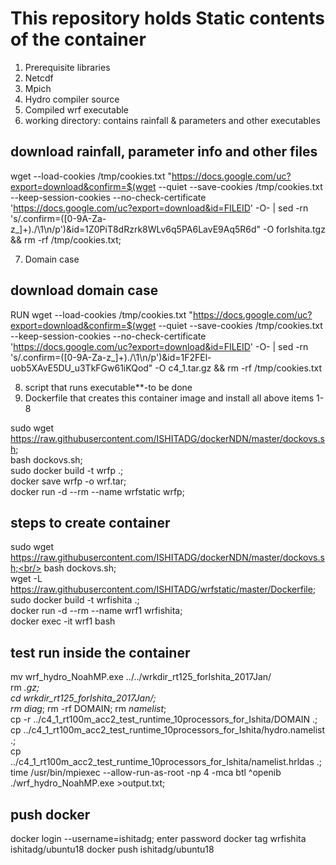 # This repository holds Static contents of the container
1. Prerequisite libraries <br/>
2. Netcdf <br/>
3. Mpich <br/>
4. Hydro compiler source <br/>
5. Compiled wrf executable <br/>
6. working directory: contains rainfall & parameters and other executables <br/>
## download rainfall, parameter info and other files
wget --load-cookies /tmp/cookies.txt "https://docs.google.com/uc?export=download&confirm=$(wget --quiet --save-cookies /tmp/cookies.txt --keep-session-cookies --no-check-certificate 'https://docs.google.com/uc?export=download&id=FILEID' -O- | sed -rn 's/.confirm=([0-9A-Za-z_]+)./\1\n/p')&id=1Z0PiT8dRzrk8WLv6q5PA6LavE9Aq5R6d" -O forIshita.tgz && rm -rf /tmp/cookies.txt;

7. Domain case <br/>
## download domain case
RUN wget --load-cookies /tmp/cookies.txt "https://docs.google.com/uc?export=download&confirm=$(wget --quiet --save-cookies /tmp/cookies.txt --keep-session-cookies --no-check-certificate 'https://docs.google.com/uc?export=download&id=FILEID' -O- | sed -rn 's/.confirm=([0-9A-Za-z_]+)./\1\n/p')&id=1F2FEl-uob5XAvE5DU_u3TkFGw61iKQod" -O c4_1.tar.gz && rm -rf /tmp/cookies.txt

8. script that runs executable**-to be done <br/>
9. Dockerfile that creates this container image and install all above items 1-8 <br/>

sudo wget https://raw.githubusercontent.com/ISHITADG/dockerNDN/master/dockovs.sh; <br/>
bash dockovs.sh; <br/>
sudo docker build -t wrfp .; <br/>
docker save wrfp -o wrf.tar; <br/>
docker run -d --rm --name wrfstatic wrfp; <br/>

## steps to create container
sudo wget https://raw.githubusercontent.com/ISHITADG/dockerNDN/master/dockovs.sh;<br/>
bash dockovs.sh;<br/>
wget -L https://raw.githubusercontent.com/ISHITADG/wrfstatic/master/Dockerfile; <br/>
sudo docker build -t wrfishita .;<br/>
docker run -d --rm --name wrf1 wrfishita;<br/>
docker exec -it wrf1 bash <br/>
## test run inside the container 
mv wrf_hydro_NoahMP.exe ../../wrkdir_rt125_forIshita_2017Jan/ <br/>
rm *.gz;<br/>
cd wrkdir_rt125_forIshita_2017Jan/;<br/>
rm diag*; rm -rf DOMAIN; rm *namelist*;<br/>
cp -r ../c4_1_rt100m_acc2_test_runtime_10processors_for_Ishita/DOMAIN .;<br/>
cp ../c4_1_rt100m_acc2_test_runtime_10processors_for_Ishita/hydro.namelist .;<br/>
cp ../c4_1_rt100m_acc2_test_runtime_10processors_for_Ishita/namelist.hrldas .;<br/>
time /usr/bin/mpiexec --allow-run-as-root -np 4 -mca btl ^openib ./wrf_hydro_NoahMP.exe >output.txt;<br/>

## push docker
docker login --username=ishitadg; enter password
docker tag wrfishita ishitadg/ubuntu18
docker push ishitadg/ubuntu18
